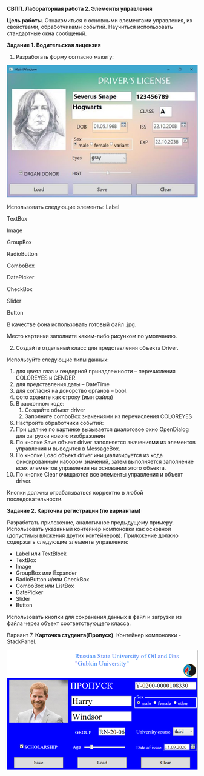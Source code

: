 ﻿**СВПП. Лабораторная работа 2.  Элементы управления** 

**Цель  работы**.  Ознакомиться  с  основными  элементами  управления,  их свойствами, обработчиками событий. Научиться использовать стандартные окна сообщений. 

**Задание 1. Водительская лицензия** 

1. Разработать форму согласно макету: 

![](Aspose.Words.722496f0-33db-437b-9459-d1856d1dad10.001.jpeg)

Использовать следующие элементы: Label 

TextBox 

Image 

GroupBox 

RadioButton 

ComboBox 

DatePicker 

CheckBox 

Slider 

Button 

В качестве фона использовать готовый файл .jpg.  

Место картинки заполните каким-либо рисунком по умолчанию. 

2. Создайте отдельный класс для представления объекта Driver. 

Используйте следующие типы данных: 

1. для цвета глаз и гендерной принадлежности – перечисления COLOREYES и GENDER. 
1. для представления даты – DateTime 
1. для согласия на донорство органов – bool. 
1. фото храните как строку (имя файла) 
3. В заоконном коде: 
   1. Создайте объект driver 
   1. Заполните comboBox значениями из перечисления COLOREYES 
3. Настройте обработчики событий: 
1. При щелчке по картинке вызывается диалоговое окно OpenDialog для загрузки нового изображения 
1. По кнопке Save объект driver заполняется значениями из элементов управления и выводится в MessageBox. 
1. По кнопке Load объект driver инициализируется из кода фиксированным набором значений, затем выполняется заполнение всех элементов управления на основании этого объекта. 
1. По кнопке Clear очищаются все элементы управления и объект driver. 

Кнопки должны отрабатываться корректно в любой последовательности. 

**Задание 2. Карточка регистрации (по вариантам)** 

Разработать приложение, аналогичное предыдущему примеру.  Использовать указанный контейнер компоновки как основной (допустимы вложения других контейнеров). Приложение должно содержать следующие элементы управления:  

- Label или TextBlock 
- TextBox 
- Image 
- GroupBox или Expander 
- RadioButton и/или CheckBox 
- ComboBox или ListBox 
- DatePicker 
- Slider  
- Button 

Использовать кнопки для сохранения данных в файл и загрузки из файла через объект соответствующего класса.  

Вариант 7. **Карточка студента(Пропуск)**. Контейнер компоновки - StackPanel.   

![](student-pass.PNG)

